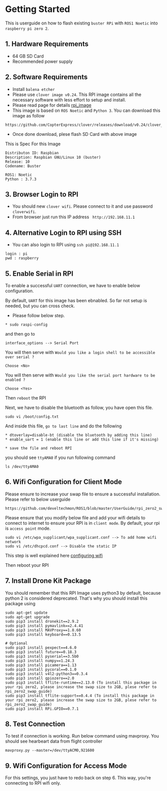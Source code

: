 # Getting Started

This is userguide on how to flash existing `buster RPi` with `ROS1 Noetic` into `raspberry pi zero 2`.

## 1. Hardware Requirements
* 64 GB SD Card
* Recommended power supply

## 2. Software Requirements
* Install `balena etcher` 
* Please use `clover image v0.24`. This RPI image contains all the necessary software with less effort to setup and install.
* Please read page for details [rpi_image](https://clover.coex.tech/en/image.html)
* This image is based on `ROS Noetic` and `Python 3`. You can download this image as follow
```
https://github.com/CopterExpress/clover/releases/download/v0.24/clover_v0.24.img.zip
```
* Once done download, plese flash SD Card with above image

This is Spec For this Image
```
Distributon ID: Raspbian
Description: Raspbian GNU/Linux 10 (buster)
Release: 10
Codename: Buster

ROS1: Noetic
Python : 3.7.3
```

## 3. Browser Login to RPI

* You should new `clover wifi`. Please connect to it and use password `cloverwifi`.
* From browser just run this IP address ` http://192.168.11.1`

## 4. Alternative Login to RPI using SSH

* You can also login to RPI using `ssh pi@192.168.11.1`
```
login : pi
pwd : raspberry
```

## 5. Enable Serial in RPI

To enable a successful `UART` connection, we have to enable below configuration. 

By default, `UART` for this image has been ebnabled. So far not setup is needed, but you can cross check.

* Please follow below step.

```
* sudo raspi-config
```

and then go to
```
interface_options --> Serial Port
```
You will then serve with `Would you like a login shell to be accessible over serial ?`
```
Choose <No>
```

You will then serve with `Would you like the serial port hardware to be enabled ?`
```
Choose <Yes>
```

Then `reboot` the RPI

Next, we have to disable the bluetooth as follow, you have open this file.
```
sudo vi /boot/config.txt 
```

And inside this file, `go to last line` and do the following
```
* dtoverlay=disable-bt (disable the bluetooth by adding this line)
* enable_uart = 1 (enable this line or add this line if it's missing)

* save the file and reboot RPI
```

you should see `ttyAMA0` if you run following command
```
ls /dev/ttyAMA0
```

## 6. Wifi Configuration for Client Mode

Please ensure to increase  your swap file to ensure a successful installation. Please refer to  below userguide
```
https://github.com/develtechmon/ROS1/blob/master/UserGuide/rpi_zero2_swap_guide.md
```

Please ensure that you modify below file and add your wifi details to connect to internet to ensure your
RPI is in `client mode`. By default, your rpi is `access point` mode.
```
sudo vi /etc/wpa_supplicant/wpa_supplicant.conf --> To add home wifi network
sudo vi /etc/dhcpcd.conf --> Disable the static IP
```

This step is well explained here [configuring wifi](https://clover.coex.tech/en/network.html)

Then reboot your RPI

## 7. Install Drone Kit Package

You should remember that this RPI Image uses python3 by default, because python 2 is considered deprecated.
That's why you should install this package using

```
sudo apt-get update
sudo apt-get upgrade
sudo pip3 install dronekit==2.9.2
sudo pip3 install pymavlink==2.4.41
sudo pip3 install MAVProxy==1.8.60
sudo pip3 install keyboard==0.13.5

# Optional
sudo pip3 install pexpect==4.6.0
sudo pip3 install future==0.18.3
sudo pip3 install pyserial==3.5b0
sudo pip3 install numpy==1.24.3
sudo pip3 install picamera==1.13
sudo pip3 install pycoral==0.1.0
sudo pip3 install v4l2-python3==0.3.4
sudo pip3 install gpiozero==2.0
sudo pip3 install tflite-runtime==2.13.0 (To install this package in your rpi zero2, please increase the swap size to 2GB, plese refer to rpi_zero2_swap_guide)
sudo pip3 install tflite-support==0.4.4 (To install this package in your rpi zero2, please increase the swap size to 2GB, plese refer to rpi_zero2_swap_guide)
sudo pip3 install RPi.GPIO==0.7.1
```

## 8. Test Connection

To test if connection is working. Run below command using mavproxy. You should see hearbeart data from flight controller
```
mavproxy.py --master=/dev/ttyACM0,921600
```

## 9.  Wifi Configuration for Access Mode

For this settings, you just have to redo back on step 6. This way, you're connecting to RPI wifi only.



